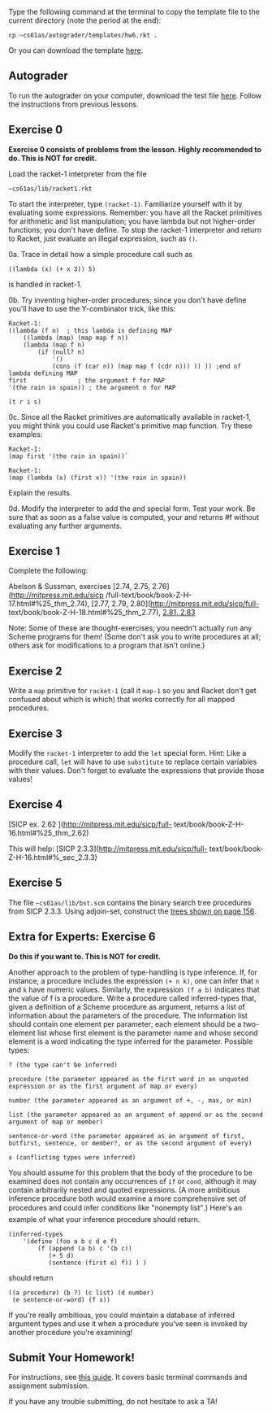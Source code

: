 Type the following command at the terminal to copy the template file to the
current directory (note the period at the end):

    
    cp ~cs61as/autograder/templates/hw6.rkt .

Or you can download the template
[here](http://inst.eecs.berkeley.edu/~cs61as/templates/hw6.rkt).

## Autograder

To run the autograder on your computer, download the test file [here](http://inst.eecs.berkeley.edu/~cs61as/autograder/tests/hw6-tests.rkt).
Follow the instructions from previous lessons.

## Exercise 0
**Exercise 0 consists of problems from the lesson. Highly recommended to do. This is NOT for credit.**
  
Load the racket-1 interpreter from the file

`~cs61as/lib/racket1.rkt `

To start the interpreter, type `(racket-1)`. Familiarize yourself with it by
evaluating some expressions. Remember: you have all the Racket primitives for
arithmetic and list manipulation; you have lambda but not higher-order
functions; you don't have define. To stop the racket-1 interpreter and return
to Racket, just evaluate an illegal expression, such as `()`.

0a. Trace in detail how a simple procedure call such as

`((lambda (x) (+ x 3)) 5) `

is handled in racket-1.

0b. Try inventing higher-order procedures; since you don't have define you'll
have to use the Y-combinator trick, like this:

    Racket-1:
    ((lambda (f n)  ; this lambda is defining MAP 
    	((lambda (map) (map map f n)) 
        (lambda (map f n) 
            (if (null? n) 
                '() 
                (cons (f (car n)) (map map f (cdr n))) )) )) ;end of lambda defining MAP 
    first              ; the argument f for MAP
    '(the rain in spain)) ; the argument n for MAP
    
    (t r i s)

0c. Since all the Racket primitives are automatically available in racket-1,
you might think you could use Racket's primitive map function. Try these
examples:

    Racket-1: 
    (map first '(the rain in spain))`

    Racket-1: 
    (map (lambda (x) (first x)) '(the rain in spain))

Explain the results.

0d. Modify the interpreter to add the and special form. Test your work. Be
sure that as soon as a false value is computed, your and returns #f without
evaluating any further arguments.

## Exercise 1
  
Complete the following:

Abelson & Sussman, exercises [2.74, 2.75, 2.76](http://mitpress.mit.edu/sicp
/full-text/book/book-Z-H-17.html#%25_thm_2.74), [2.77, 2.79,
2.80](http://mitpress.mit.edu/sicp/full-
text/book/book-Z-H-18.html#%25_thm_2.77), [2.81, 2.83
](http://mitpress.mit.edu/sites/default/files/sicp/full-text/book/book-Z-H-18.html#%25_thm_2.81)

Note: Some of these are thought-exercises; you needn't actually run any Scheme
programs for them! (Some don't ask you to write procedures at all; others ask
for modifications to a program that isn't online.)

## Exercise 2

  
Write a `map` primitive for `racket-1` (call it `map-1` so you and Racket
don't get confused about which is which) that works correctly for all mapped
procedures.

## Exercise 3

Modify the `racket-1` interpreter to add the `let` special form. Hint: Like a
procedure call, `let` will have to use `substitute` to replace certain
variables with their values. Don't forget to evaluate the expressions that
provide those values!

## Exercise 4
  
[SICP ex. 2.62 ](http://mitpress.mit.edu/sicp/full-
text/book/book-Z-H-16.html#%25_thm_2.62)

This will help: [SICP 2.3.3](http://mitpress.mit.edu/sicp/full-
text/book/book-Z-H-16.html#%_sec_2.3.3)

## Exercise 5

  
The file `~cs61as/lib/bst.scm` contains the binary search tree procedures from
SICP 2.3.3. Using adjoin-set, construct the [trees shown on page
156](http://mitpress.mit.edu/sites/default/files/sicp/full-text/book/book-Z-H-16.html#%_fig_2.16).

## Extra for Experts: Exercise 6

**Do this if you want to. This is NOT for credit.**
  
Another approach to the problem of type-handling is type inference. If, for
instance, a procedure includes the expression `(+ n k)`, one can infer that
`n` and `k` have numeric values. Similarly, the expression` (f a b)` indicates
that the value of f is a procedure. Write a procedure called inferred-types
that, given a definition of a Scheme procedure as argument, returns a list of
information about the parameters of the procedure. The information list should
contain one element per parameter; each element should be a two-element list
whose first element is the parameter name and whose second element is a word
indicating the type inferred for the parameter. Possible types:

    
    ? (the type can't be inferred)
    
    procedure (the parameter appeared as the first word in an unquoted expression or as the first argument of map or every)
    
    number (the parameter appeared as an argument of +, -, max, or min)
    
    list (the parameter appeared as an argument of append or as the second argument of map or member)
    
    sentence-or-word (the parameter appeared as an argument of first, butfirst, sentence, or member?, or as the second argument of every)
    
    x (conflicting types were inferred)
    
    

You should assume for this problem that the body of the procedure to be
examined does not contain any occurrences of `if` or `cond`, although it may
contain arbitrarily nested and quoted expressions. (A more ambitious inference
procedure both would examine a more comprehensive set of procedures and could
infer conditions like "nonempty list".) Here's an example of what your
inference procedure should return.

    
    (inferred-types
        '(define (foo a b c d e f)
            (f (append (a b) c '(b c))
               (+ 5 d)
               (sentence (first e) f)) ) )
    
    

should return

    
    ((a procedure) (b ?) (c list) (d number)
     (e sentence-or-word) (f x)) 
    

If you're really ambitious, you could maintain a database of inferred argument
types and use it when a procedure you've seen is invoked by another procedure
you're examining!

## Submit Your Homework!

For instructions, see [this guide](../submit.html). It covers basic terminal commands and assignment submission.

If you have any trouble submitting, do not hesitate to ask a TA!
